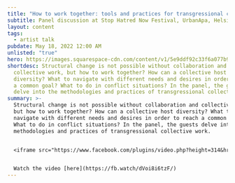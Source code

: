 ```yaml
---
title: "How to work together: tools and practices for transgressional collective work"
subtitle: Panel discussion at Stop Hatred Now Festival, UrbanApa, Helsinki (online)
layout: content
tags:
  - artist talk
pubdate: May 18, 2022 12:00 AM
unlisted: "true"
hero: https://images.squarespace-cdn.com/content/v1/5e9ddf92c33f6a077b99532d/1651508990425-GTN7OKKKAWPOFTD86P3I/SHN_IGmainos1_versio3.jpg?format=750w
shortdesc: Structural change is not possible without collaboration and
  collective work, but how to work together? How can a collective host
  diversity? What to navigate with different needs and desires in order to reach
  a common goal? What to do in conflict situations? In the panel, the guests
  delve into the methodologies and practices of transgressional collective work.
summary: >-
  Structural change is not possible without collaboration and collective work,
  but how to work together? How can a collective host diversity? What to
  navigate with different needs and desires in order to reach a common goal?
  What to do in conflict situations? In the panel, the guests delve into the
  methodologies and practices of transgressional collective work.


  <iframe src="https://www.facebook.com/plugins/video.php?height=314&href=https%3A%2F%2Fwww.facebook.com%2Fstophatrednow%2Fvideos%2F983637982317569%2F&show_text=false&width=560&t=4695" width="560" height="314" style="border:none;overflow:hidden" scrolling="no" frameborder="0" allowfullscreen="true" allow="autoplay; clipboard-write; encrypted-media; picture-in-picture; web-share" allowFullScreen="true"></iframe>


  Watch the video [here](https://fb.watch/dVoi8i6tzF/)
---
```

